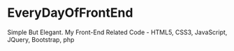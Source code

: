 # EveryDayOfFrontEnd
Simple But Elegant. My Front-End Related Code - HTML5, CSS3, JavaScript, JQuery, Bootstrap, php
